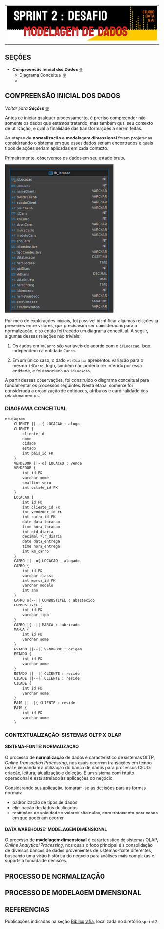 #

||
|---|
|![Banner](/assets/banner-sprint2-desafio.png)|
||

## SEÇÕES

-  **Compreensão Inicial dos Dados** [֍]()
   - Diagrama Conceitual [֍]()
   -


## COMPREENSÃO INICIAL DOS DADOS

*Voltar para **Seções*** [֍]()

Antes de iniciar qualquer processamento, é preciso compreender não somente os dados que estamos tratando, mas também qual seu contexto de utilização, e qual a finalidade das transformações a serem feitas.

As etapas de **normalização** e **modelagem dimensional** foram projetadas considerando o sistema em que esses dados seriam encontrados e quais tipos de ações seriam aplicadas em cada contexto.

Primeiramente, observemos os dados em seu estado bruto.

![Dados Raw](../evidencias/1-concessionaria-original.png)

Por meio de explorações iniciais, foi possível identificar algumas relações já presentes entre valores, que precisavam ser consideradas para a normalização, e só então foi traçado um diagrama conceitual. A seguir, algumas dessas relações não triviais:

1. Os dados em `kmCarro` são variáveis de acordo com o `idLocacao`, logo, independem da entidade `Carro`.

2. Em um único caso, o dado `vlrDiaria` apresentou variação para o mesmo `idCarro`, logo, também não poderia ser inferido por essa entidade, e foi associado ao `idLocacao`.

A partir dessas observações, foi construído o diagrama conceitual para fundamentar os processos seguintes. Nesta etapa, somente foi considerada a organização de entidades, atributos e cardinalidade dos relacionamentos.

### DIAGRAMA CONCEITUAL

[//]: # (Caso não possua suporte para mermaid, sugiro abrir no site do GitHub para visualizar o grafo a seguir ou instalar extensão compatível)

```mermaid
erDiagram
    CLIENTE ||--|{ LOCACAO : aluga
    CLIENTE {
        cliente_id
        nome
        cidade
        estado
        int pais_id FK
    }
    VENDEDOR ||--o{ LOCACAO : vende
    VENDEDOR {
        int id PK
        varchar nome
        smallint sexo
        int estado_id FK
    }
    LOCACAO {
        int id PK
        int cliente_id FK
        int vendedor_id FK
        int carro_id FK
        date data_locacao
        time hora_locacao
        int qtd_diaria
        decimal vlr_diaria
        date data_entrega
        time hora_entrega
        int km_carro
    }
    CARRO ||--o{ LOCACAO : alugado
    CARRO {
        int id PK
        varchar classi
        int marca_id FK
        varchar modelo
        int ano
    }
    CARRO o{--|| COMBUSTIVEL : abastecido
    COMBUSTIVEL {
        int id PK
        varchar tipo
    }
    CARRO |{--|| MARCA : fabricado
    MARCA {
        int id PK
        varchar nome
    }
    ESTADO ||--|{ VENDEDOR : origem
    ESTADO {
        int id PK
        varchar nome
    }
    ESTADO ||--|{ CLIENTE : reside
    CIDADE ||--|{ CLIENTE : reside
    CIDADE {
        int id PK
        varchar nome
    }
    PAIS ||--|{ CLIENTE : reside
    PAIS {
        int id PK
        varchar nome
    }
```

### CONTEXTUALIZAÇÃO: SISTEMAS OLTP X OLAP

#### SISTEMA-FONTE: NORMALIZAÇÃO

O processo de **normalização** de dados é característico de sistemas OLTP, *Online Transaction Processing*, nos quais ocorrem transações em tempo real e demandam a utilização do banco de dados para processos CRUD: criação, leitura, atualização e deleção. É um sistema com intuito operacional e está atrelado às aplicações do negócio.

Considerando sua aplicação, tomaram-se as decisões para as formas normais:

- padronização de tipos de dados
- eliminação de dados duplicados
- restrições de unicidade e valores não nulos, com tratamento para casos em que poderiam ocorrer

#### DATA WAREHOUSE: MODELAGEM DIMENSIONAL

O processo de **modelagem dimensional** é característico de sistemas OLAP, *Online Analytical Processing*, nos quais o foco principal é a consolidação de diversos bancos de dados provenientes de sistemas-fonte diferentes, buscando uma visão histórica do negócio para análises mais complexas e suporte à tomada de decisões.

## PROCESSO DE NORMALIZAÇÃO

## PROCESSO DE MODELAGEM DIMENSIONAL

## REFERÊNCIAS

Publicações indicadas na seção [Bibliografia](https://github.com/jqln-vc/compass-academy/blob/main/sprint2/README.md#bibliografia), localizada no diretório `sprint2`.